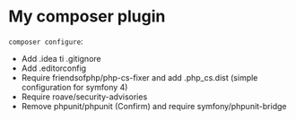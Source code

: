 # My composer plugin

`composer configure`:

- Add .idea ti .gitignore
- Add .editorconfig
- Require friendsofphp/php-cs-fixer and add .php_cs.dist (simple configuration for symfony 4)
- Require roave/security-advisories
- Remove phpunit/phpunit (Confirm) and require symfony/phpunit-bridge
